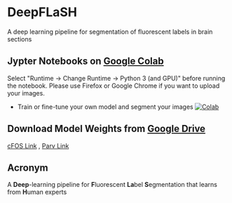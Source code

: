 # DeepFLaSH
A deep learning pipeline for segmentation of fluorescent labels in brain sections

## Jypter Notebooks on [Google Colab](http://colab.research.google.com)

Select "Runtime -> Change Runtime -> Python 3 (and GPU)" before running the notebook.
Please use Firefox or Google Chrome if you want to upload your images.

- Train or fine-tune your own model and segment your images [![Colab](https://colab.research.google.com/assets/colab-badge.svg)](https://colab.research.google.com/github/matjesg/broccoli/blob/master/tune_and_predict.ipynb)

## Download Model Weights from [Google Drive](https://drive.google.com/)
[cFOS Link](https://drive.google.com/open?id=1f8KhLuvwCVmxBxECMSUjLG5slczBzBhj)
, [Parv Link](https://drive.google.com/open?id=1lXsUUJWbjk86ZX6IQQaKH7gAwUO_nlOV)

## Acronym
A **Deep**-learning pipeline for **F**luorescent **La**bel **S**egmentation that learns from **H**uman experts
